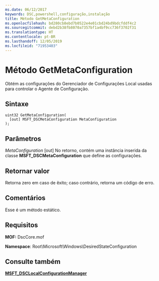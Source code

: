 ```yaml
---
ms.date: 06/12/2017
keywords: DSC,powershell,configuração,instalação
title: Método GetMetaConfiguration
ms.openlocfilehash: bd280cb8ebd7b0522e4e01cbd24bd9bdcfddf4c2
ms.sourcegitcommit: debd2b38fb8070a7357bf1a4bf9cc736f3702f31
ms.translationtype: HT
ms.contentlocale: pt-BR
ms.lasthandoff: 12/05/2019
ms.locfileid: "71953403"
---
```

# <a name="getmetaconfiguration-method"></a>Método GetMetaConfiguration

Obtém as configurações do Gerenciador de Configurações Local usadas para controlar o Agente de Configuração.

## <a name="syntax"></a>Sintaxe

```mof
uint32 GetMetaConfiguration(
  [out] MSFT_DSCMetaConfiguration MetaConfiguration
);
```

## <a name="parameters"></a>Parâmetros

*MetaConfiguration* \[out\] No retorno, contém uma instância inserida da classe **MSFT_DSCMetaConfiguration** que define as configurações.

## <a name="return-value"></a>Retornar valor

Retorna zero em caso de êxito; caso contrário, retorna um código de erro.

## <a name="remarks"></a>Comentários

Esse é um método estático.

## <a name="requirements"></a>Requisitos

**MOF:** DscCore.mof

**Namespace**: Root\Microsoft\Windows\DesiredStateConfiguration

## <a name="see-also"></a>Consulte também

[**MSFT_DSCLocalConfigurationManager**](msft-dsclocalconfigurationmanager.md)
